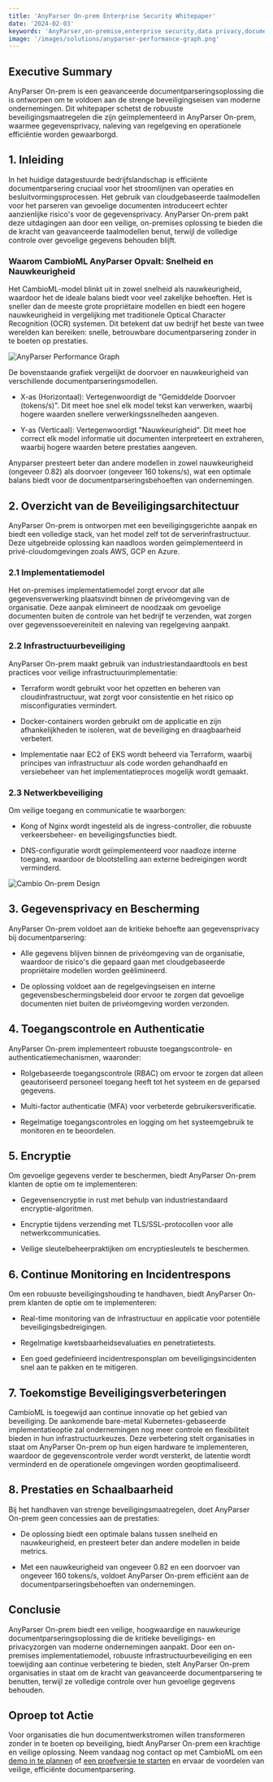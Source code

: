 ```yaml
---
title: 'AnyParser On-prem Enterprise Security Whitepaper'
date: '2024-02-03'
keywords: 'AnyParser,on-premise,enterprise security,data privacy,document parsing,infrastructure security,encryption,access control,compliance,whitepaper'
image: '/images/solutions/anyparser-performance-graph.png'
---
```


## Executive Summary

AnyParser On-prem is een geavanceerde documentparseringsoplossing die is ontworpen om te voldoen aan de strenge beveiligingseisen van moderne ondernemingen. Dit whitepaper schetst de robuuste beveiligingsmaatregelen die zijn geïmplementeerd in AnyParser On-prem, waarmee gegevensprivacy, naleving van regelgeving en operationele efficiëntie worden gewaarborgd.

## 1. Inleiding

In het huidige datagestuurde bedrijfslandschap is efficiënte documentparsering cruciaal voor het stroomlijnen van operaties en besluitvormingsprocessen. Het gebruik van cloudgebaseerde taalmodellen voor het parseren van gevoelige documenten introduceert echter aanzienlijke risico's voor de gegevensprivacy. AnyParser On-prem pakt deze uitdagingen aan door een veilige, on-premises oplossing te bieden die de kracht van geavanceerde taalmodellen benut, terwijl de volledige controle over gevoelige gegevens behouden blijft.

### Waarom CambioML AnyParser Opvalt: Snelheid en Nauwkeurigheid

Het CambioML-model blinkt uit in zowel snelheid als nauwkeurigheid, waardoor het de ideale balans biedt voor veel zakelijke behoeften. Het is sneller dan de meeste grote propriëtaire modellen en biedt een hogere nauwkeurigheid in vergelijking met traditionele Optical Character Recognition (OCR) systemen. Dit betekent dat uw bedrijf het beste van twee werelden kan bereiken: snelle, betrouwbare documentparsering zonder in te boeten op prestaties.

![AnyParser Performance Graph](/images/solutions/anyparser-performance-graph.png)

De bovenstaande grafiek vergelijkt de doorvoer en nauwkeurigheid van verschillende documentparseringsmodellen.

- X-as (Horizontaal): Vertegenwoordigt de "Gemiddelde Doorvoer (tokens/s)". Dit meet hoe snel elk model tekst kan verwerken, waarbij hogere waarden snellere verwerkingssnelheden aangeven.

- Y-as (Verticaal): Vertegenwoordigt "Nauwkeurigheid". Dit meet hoe correct elk model informatie uit documenten interpreteert en extraheren, waarbij hogere waarden betere prestaties aangeven.

Anyparser presteert beter dan andere modellen in zowel nauwkeurigheid (ongeveer 0.82) als doorvoer (ongeveer 160 tokens/s), wat een optimale balans biedt voor de documentparseringsbehoeften van ondernemingen.

## 2. Overzicht van de Beveiligingsarchitectuur

AnyParser On-prem is ontworpen met een beveiligingsgerichte aanpak en biedt een volledige stack, van het model zelf tot de serverinfrastructuur. Deze uitgebreide oplossing kan naadloos worden geïmplementeerd in privé-cloudomgevingen zoals AWS, GCP en Azure.

### 2.1 Implementatiemodel

Het on-premises implementatiemodel zorgt ervoor dat alle gegevensverwerking plaatsvindt binnen de privéomgeving van de organisatie. Deze aanpak elimineert de noodzaak om gevoelige documenten buiten de controle van het bedrijf te verzenden, wat zorgen over gegevenssoevereiniteit en naleving van regelgeving aanpakt.

### 2.2 Infrastructuurbeveiliging

AnyParser On-prem maakt gebruik van industriestandaardtools en best practices voor veilige infrastructuurimplementatie:

- Terraform wordt gebruikt voor het opzetten en beheren van cloudinfrastructuur, wat zorgt voor consistentie en het risico op misconfiguraties vermindert.

- Docker-containers worden gebruikt om de applicatie en zijn afhankelijkheden te isoleren, wat de beveiliging en draagbaarheid verbetert.

- Implementatie naar EC2 of EKS wordt beheerd via Terraform, waarbij principes van infrastructuur als code worden gehandhaafd en versiebeheer van het implementatieproces mogelijk wordt gemaakt.

### 2.3 Netwerkbeveiliging

Om veilige toegang en communicatie te waarborgen:

- Kong of Nginx wordt ingesteld als de ingress-controller, die robuuste verkeersbeheer- en beveiligingsfuncties biedt.

- DNS-configuratie wordt geïmplementeerd voor naadloze interne toegang, waardoor de blootstelling aan externe bedreigingen wordt verminderd.

![Cambio On-prem Design](/images/solutions/cambio-onprem-design.png)

## 3. Gegevensprivacy en Bescherming

AnyParser On-prem voldoet aan de kritieke behoefte aan gegevensprivacy bij documentparsering:

- Alle gegevens blijven binnen de privéomgeving van de organisatie, waardoor de risico's die gepaard gaan met cloudgebaseerde propriëtaire modellen worden geëlimineerd.

- De oplossing voldoet aan de regelgevingseisen en interne gegevensbeschermingsbeleid door ervoor te zorgen dat gevoelige documenten niet buiten de privéomgeving worden verzonden.

## 4. Toegangscontrole en Authenticatie

AnyParser On-prem implementeert robuuste toegangscontrole- en authenticatiemechanismen, waaronder:

- Rolgebaseerde toegangscontrole (RBAC) om ervoor te zorgen dat alleen geautoriseerd personeel toegang heeft tot het systeem en de geparsed gegevens.

- Multi-factor authenticatie (MFA) voor verbeterde gebruikersverificatie.

- Regelmatige toegangscontroles en logging om het systeemgebruik te monitoren en te beoordelen.

## 5. Encryptie

Om gevoelige gegevens verder te beschermen, biedt AnyParser On-prem klanten de optie om te implementeren:

- Gegevensencryptie in rust met behulp van industriestandaard encryptie-algoritmen.

- Encryptie tijdens verzending met TLS/SSL-protocollen voor alle netwerkcommunicaties.

- Veilige sleutelbeheerpraktijken om encryptiesleutels te beschermen.

## 6. Continue Monitoring en Incidentrespons

Om een robuuste beveiligingshouding te handhaven, biedt AnyParser On-prem klanten de optie om te implementeren:

- Real-time monitoring van de infrastructuur en applicatie voor potentiële beveiligingsbedreigingen.

- Regelmatige kwetsbaarheidsevaluaties en penetratietests.

- Een goed gedefinieerd incidentresponsplan om beveiligingsincidenten snel aan te pakken en te mitigeren.

## 7. Toekomstige Beveiligingsverbeteringen

CambioML is toegewijd aan continue innovatie op het gebied van beveiliging. De aankomende bare-metal Kubernetes-gebaseerde implementatieoptie zal ondernemingen nog meer controle en flexibiliteit bieden in hun infrastructuurkeuzes. Deze verbetering stelt organisaties in staat om AnyParser On-prem op hun eigen hardware te implementeren, waardoor de gegevenscontrole verder wordt versterkt, de latentie wordt verminderd en de operationele omgevingen worden geoptimaliseerd.

## 8. Prestaties en Schaalbaarheid

Bij het handhaven van strenge beveiligingsmaatregelen, doet AnyParser On-prem geen concessies aan de prestaties:

- De oplossing biedt een optimale balans tussen snelheid en nauwkeurigheid, en presteert beter dan andere modellen in beide metrics.

- Met een nauwkeurigheid van ongeveer 0.82 en een doorvoer van ongeveer 160 tokens/s, voldoet AnyParser On-prem efficiënt aan de documentparseringsbehoeften van ondernemingen.

## Conclusie

AnyParser On-prem biedt een veilige, hoogwaardige en nauwkeurige documentparseringsoplossing die de kritieke beveiligings- en privacyzorgen van moderne ondernemingen aanpakt. Door een on-premises implementatiemodel, robuuste infrastructuurbeveiliging en een toewijding aan continue verbetering te bieden, stelt AnyParser On-prem organisaties in staat om de kracht van geavanceerde documentparsering te benutten, terwijl ze volledige controle over hun gevoelige gegevens behouden.

## Oproep tot Actie

Voor organisaties die hun documentwerkstromen willen transformeren zonder in te boeten op beveiliging, biedt AnyParser On-prem een krachtige en veilige oplossing. Neem vandaag nog contact op met CambioML om een [demo in te plannen](https://www.cambioml.com/book-demo) of [een proefversie te starten](https://www.cambioml.com/sandbox) en ervaar de voordelen van veilige, efficiënte documentparsering.
